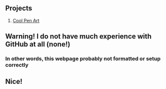 ## Projects

1. [Cool Pen Art](/Art/cool-pen-art/about.md)

## Warning! I do not have much experience with GitHub at all (none!)

### In other words, this webpage probably not formatted or setup correctly

## Nice!
